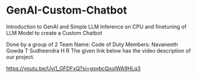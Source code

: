 # GenAI-Custom-Chatbot
Introduction to GenAI and Simple LLM Inference on CPU and finetuning of LLM Model to create a Custom Chatbot

Done by a group of 2
Team Name: Code of Duty
Members: Navaneeth Gowda T
        Sudheendra H R
The given link below has the video description of our project.

https://youtu.be/Uyi1_GFDFxQ?si=gsybcQxolWA9HLq3
